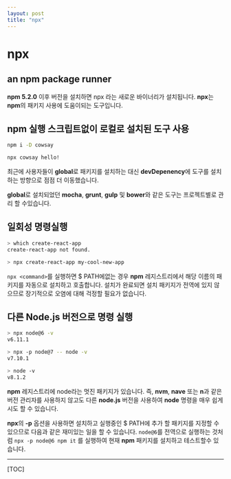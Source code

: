 ```yaml
---
layout: post
title: "npx"
---
```


npx
===

an npm package runner
---------------------------------


**npm 5.2.0** 이후 버전을 설치하면 npx 라는 새로운 바이너리가 설치됩니다.
**npx**는 **npm**의 패키지 사용에 도움이되는 도구입니다. 


npm 실행 스크립트없이 로컬로 설치된 도구 사용
-----------------------------------------------------------------------


```sh
npm i -D cowsay

npx cowsay hello!
```

최근에 사용자들이 **global**로 패키지를 설치하는 대신 **devDepenency**에 도구를 설치하는 방향으로 점점 더 이동했습니다.

**global**로 설치되었던 **mocha**, **grunt**, **gulp** 및 **bower**와 같은 도구는 프로젝트별로 관리 할 수 ​​있습니다.


일회성 명령실행
------------------------

```sh
> which create-react-app
create-react-app not found.

> npx create-react-app my-cool-new-app
```

`npx <command>`를 실행하면 $ PATH에없는 경우 **npm** 레지스트리에서 해당 이름의 패키지를 자동으로 설치하고 호출합니다.
설치가 완료되면 설치 패키지가 전역에 있지 않으므로 장기적으로 오염에 대해 걱정할 필요가 없습니다.

다른 Node.js 버전으로 명령 실행
-----------------------------------------------

```sh
> npx node@6 -v
v6.11.1

> npx -p node@7 -- node -v
v7.10.1

> node -v
v8.1.2
```


**npm** 레지스트리에 node라는 멋진 패키지가 있습니다.
즉, **nvm**, **nave** 또는 **n**과 같은 버전 관리자를 사용하지 않고도 다른 **node.js** 버전을 사용하여 **node** 명령을 매우 쉽게 시도 할 수 있습니다.

**npx**의 **-p** 옵션을 사용하면 설치하고 실행중인 $ PATH에 추가 할 패키지를 지정할 수 있으므로 다음과 같은 재미있는 일을 할 수 있습니다.
`node@6`를  전역으로 실행하는 것처럼 `npx -p node@6 npm it` 를 실행하여 현재 **npm** 패키지를 설치하고 테스트할수 있습니다.

---

[TOC]